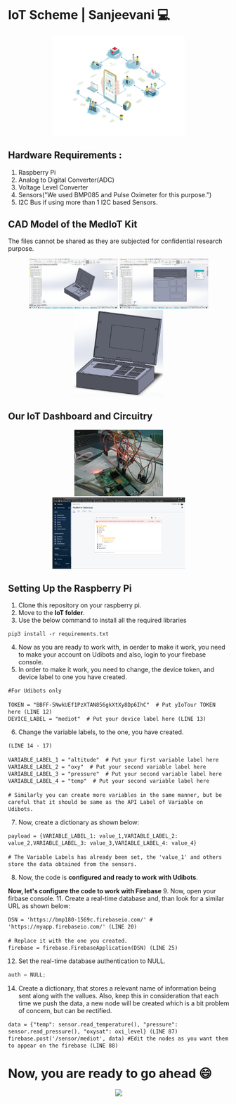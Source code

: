 # **IoT Scheme | Sanjeevani** :computer:
<p align="center">
  <img width="60%" src="https://github.com/amandewatnitrr/evolution-hacknitr/blob/main/imgs/image_processing20191005-22376-4jawmy.gif">
</p>

## Hardware Requirements :
1. Raspberry Pi
2. Analog to Digital Converter(ADC)
3. Voltage Level Converter
4. Sensors("We used BMP085 and Pulse Oximeter for this purpose.")
5. I2C Bus if using more than 1 I2C based Sensors.

## CAD Model of the MedIoT Kit
The files cannot be shared as they are subjected for confidential research purpose.
<p align="center">
  <img width="40%" src="https://github.com/amandewatnitrr/evolution-hacknitr/blob/main/imgs/isometric_box.png">
  <img width="40%" src="https://github.com/amandewatnitrr/evolution-hacknitr/blob/main/imgs/top_box.png"><br>
  <img width="40%" src="https://github.com/amandewatnitrr/evolution-hacknitr/blob/main/imgs/WhatsApp%20Image%202021-03-20%20at%2013.16.06.jpeg">
</p>

## Our IoT Dashboard and Circuitry
<p align="center">
  <img width="40%" src="https://github.com/amandewatnitrr/evolution-hacknitr/blob/main/imgs/IMG20200820035139.jpg">
  <img width="60%" src="https://github.com/ShrutiRawal/Team-X_HealthCare-Sanjeevani/blob/master/IoT/firebase.PNG">
</p>

## Setting Up the Raspberry Pi
1. Clone this repository on your raspberry pi.
2. Move to the **IoT folder**.
3. Use the below command to install all the required libraries
```pip
pip3 install -r requirements.txt 
```
4. Now as you are ready to work with, in oerder to make it work, you need to make your account on Udibots and also, login to your firebase console.
5. In order to make it work, you need to change, the device token, and device label to one you have created.
```python3
#For Udibots only

TOKEN = "BBFF-5NwkUEf1PzXTAN856gkXtXy8Dp6IhC"  # Put yIoTour TOKEN here (LINE 12)
DEVICE_LABEL = "mediot"  # Put your device label here (LINE 13)
```
6. Change the variable labels, to the one, you have created.
```python3
(LINE 14 - 17)

VARIABLE_LABEL_1 = "altitude"  # Put your first variable label here
VARIABLE_LABEL_2 = "oxy"  # Put your second variable label here
VARIABLE_LABEL_3 = "pressure"  # Put your second variable label here
VARIABLE_LABEL_4 = "temp"  # Put your second variable label here

# Similarly you can create more variables in the same manner, but be careful that it should be same as the API Label of Variable on Udibots.
```
7. Now, create a dictionary as shown below:
```python3
payload = {VARIABLE_LABEL_1: value_1,VARIABLE_LABEL_2: value_2,VARIABLE_LABEL_3: value_3,VARIABLE_LABEL_4: value_4}

# The Variable Labels has already been set, the 'value_1' and others store the data obtained from the sensors.
```
8. Now, the code is **configured and ready to work with Udibots**.

**Now, let's configure the code to work with Firebase**
9. Now, open your firbase console.
11. Create a real-time database and, than look for a similar URL as shown below:
```python3
DSN = 'https://bmp180-1569c.firebaseio.com/' # 'https://myapp.firebaseio.com/' (LINE 20)

# Replace it with the one you created.
firebase = firebase.FirebaseApplication(DSN) (LINE 25)
```
12. Set the real-time database authentication to NULL.
```Java
auth = NULL;
```
14. Create a dictionary, that stores a relevant name of information being sent along with the vallues. Also, keep this in consideration that each time we push the data, a new node will be created which is a bit problem of concern, but can be rectified.
```python3
data = {"temp": sensor.read_temperature(), "pressure": sensor.read_pressure(), "oxysat": oxi_level} (LINE 87) 
firebase.post('/sensor/mediot', data) #Edit the nodes as you want them to appear on the firebase (LINE 88)
```
# Now, you are ready to go ahead :smile:
<p align="center"> 
  <img width="70%" src="https://github.com/amandewatnitrr/evolution-hacknitr/blob/main/imgs/b43db78f64c8e26fb580bb7f00b66222.gif">
</p>
